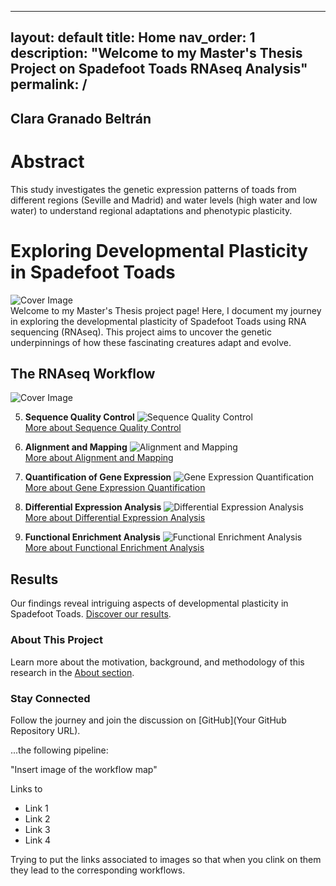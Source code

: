 
---
layout: default
title: Home
nav_order: 1
description: "Welcome to my Master's Thesis Project on Spadefoot Toads RNAseq Analysis"
permalink: /
---


## Clara Granado Beltrán

# Abstract

This study investigates the genetic expression patterns of toads from different regions (Seville and Madrid) and water levels (high water and low water) to understand regional adaptations and phenotypic plasticity.


# Exploring Developmental Plasticity in Spadefoot Toads

![Cover Image](/assets/cover.jpg)  
Welcome to my Master's Thesis project page! Here, I document my journey in exploring the developmental plasticity of Spadefoot Toads using RNA sequencing (RNAseq). This project aims to uncover the genetic underpinnings of how these fascinating creatures adapt and evolve.

## The RNAseq Workflow

![Cover Image](/assets/cover.jpg)

5. **Sequence Quality Control**
   ![Sequence Quality Control](/assets/sequence-quality-control.jpg)  
   [More about Sequence Quality Control](/workflow#sequence-quality-control)

6. **Alignment and Mapping**
   ![Alignment and Mapping](/assets/alignment-mapping.jpg)  
   [More about Alignment and Mapping](/workflow#alignment-mapping)

7. **Quantification of Gene Expression**
   ![Gene Expression Quantification](/assets/gene-expression-quantification.jpg)  
   [More about Gene Expression Quantification](/workflow#gene-expression-quantification)

8. **Differential Expression Analysis**
   ![Differential Expression Analysis](/assets/differential-expression-analysis.jpg)  
   [More about Differential Expression Analysis](/workflow#differential-expression-analysis)

9. **Functional Enrichment Analysis**
   ![Functional Enrichment Analysis](/assets/functional-enrichment-analysis.jpg)  
   [More about Functional Enrichment Analysis](/workflow#functional-enrichment-analysis)

## Results
Our findings reveal intriguing aspects of developmental plasticity in Spadefoot Toads. [Discover our results](/results).

### About This Project
Learn more about the motivation, background, and methodology of this research in the [About section](/about).

### Stay Connected
Follow the journey and join the discussion on [GitHub](Your GitHub Repository URL).

...the following pipeline:

"Insert image of the workflow map"

Links to
* Link 1
* Link 2
* Link 3
* Link 4

Trying to put the links associated to images so that when you clink on them they lead to the corresponding workflows.
